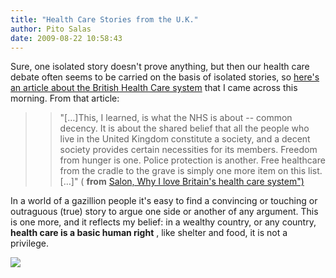 ```yaml
---
title: "Health Care Stories from the U.K."
author: Pito Salas
date: 2009-08-22 10:58:43
---
```



Sure, one isolated story doesn't prove anything, but then our health care
debate often seems to be carried on the basis of isolated stories, so [here's
an article about the British Health Care
system](<http://www.salon.com/opinion/feature/2009/08/22/nhs/index.html?source=rss&aim=/opinion/feature>)
that I came across this morning. From that article:

> > "[…]This, I learned, is what the NHS is about -- common decency. It is
> about the shared belief that all the people who live in the United Kingdom
> constitute a society, and a decent society provides certain necessities for
> its members. Freedom from hunger is one. Police protection is another. Free
> healthcare from the cradle to the grave is simply one more item on this
> list.[…]" ( **from** [Salon, Why I love Britain's health care
> system")](<http://www.salon.com/opinion/feature/2009/08/22/nhs/index.html?source=rss&aim=/opinion/feature>)

In a world of a gazillion people it's easy to find a convincing or touching or
outraguous (true) story to argue one side or another of any argument. This is
one more, and it reflects my belief: in a wealthy country, or any country,
**health care is a basic human right** , like shelter and food, it is not a
privilege.

![](https://i0.wp.com/img.zemanta.com/pixy.gif?w=584)


